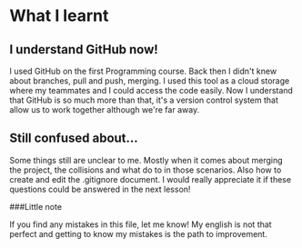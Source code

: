 # What I learnt

## I understand GitHub now!
I used GitHub on the first Programming course. Back then I didn't knew about branches, pull and push, merging. I used this tool as a cloud storage where my teammates and I could access the code easily. Now I understand that GitHub is so much more than that, it's a version control system that allow us to work together although we're far away. 



## Still confused about...

Some things still are unclear to me. Mostly when it comes about merging the project, the collisions and what do to in those scenarios. Also how to create and edit the .gitignore document. I would really appreciate it if these questions could be answered in the next lesson!

###Little note

If you find any mistakes in this file, let me know! My english is not that perfect and getting to know my mistakes is the path to improvement.